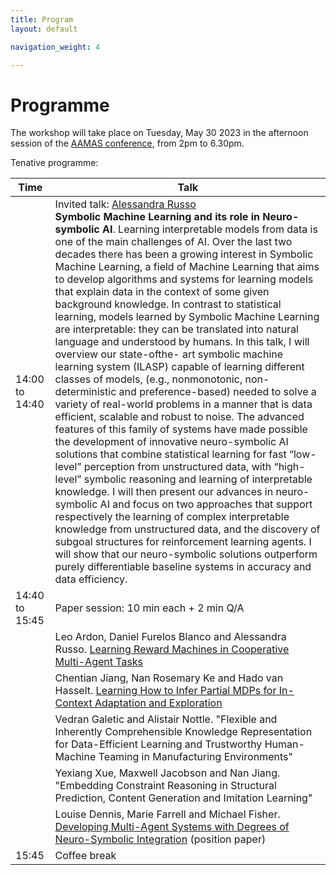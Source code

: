 ```yaml
---
title: Program
layout: default

navigation_weight: 4

---
```


# Programme

The workshop will take place on Tuesday, May 30 2023 in the afternoon session of the [AAMAS conference](https://aamas2023.soton.ac.uk/program/detailed-program/), from 2pm to 6.30pm. 

Tenative programme:

| Time | Talk |
| --- | --- |
| 14:00 to 14:40 | Invited talk: [Alessandra Russo](https://www.imperial.ac.uk/people/a.russo) <br/> **Symbolic Machine Learning and its role in Neuro-symbolic AI**. Learning interpretable models from data is one of the main challenges of AI. Over the last two decades there has been a growing interest in Symbolic Machine Learning, a field of Machine Learning that aims to develop algorithms and systems for learning models that explain data in the context of some given background knowledge. In contrast to statistical learning, models learned by Symbolic Machine Learning are interpretable: they can be translated into natural language and understood by humans. In this talk, I will overview our state-ofthe- art symbolic machine learning system (ILASP) capable of learning different classes of models, (e.g., nonmonotonic, non-deterministic and preference-based) needed to solve a variety of real-world problems in a manner that is data efficient, scalable and robust to noise. The advanced features of this family of systems have made possible the development of innovative neuro-symbolic AI solutions that combine statistical learning for fast “low-level” perception from unstructured data, with “high-level” symbolic reasoning and learning of interpretable knowledge. I will then present our advances in neuro-symbolic AI and focus on two approaches that support respectively the learning of complex interpretable knowledge from unstructured data, and the discovery of subgoal structures for reinforcement learning agents. I will show that our neuro-symbolic solutions outperform purely differentiable baseline systems in accuracy and data efficiency. |
| 14:40 to 15:45 | Paper session:  10 min each + 2 min Q/A |
|    | Leo Ardon, Daniel Furelos Blanco and Alessandra Russo. [Learning Reward Machines in Cooperative Multi-Agent Tasks](https://arxiv.org/abs/2303.14061) |
|    | Chentian Jiang, Nan Rosemary Ke and Hado van Hasselt. [Learning How to Infer Partial MDPs for In-Context Adaptation and Exploration](https://arxiv.org/abs/2302.04250) |
|    | Vedran Galetic and Alistair Nottle. "Flexible and Inherently Comprehensible Knowledge Representation for Data-Efficient Learning and Trustworthy Human-Machine Teaming in Manufacturing Environments" |
|    | Yexiang Xue, Maxwell Jacobson and Nan Jiang. "Embedding Constraint Reasoning in Structural Prediction, Content Generation and Imitation Learning" |
|    | Louise Dennis, Marie Farrell and Michael Fisher. [Developing Multi-Agent Systems with Degrees of Neuro-Symbolic Integration](https://arxiv.org/abs/2305.11534) (position paper) |
| 15:45 | Coffee break |
